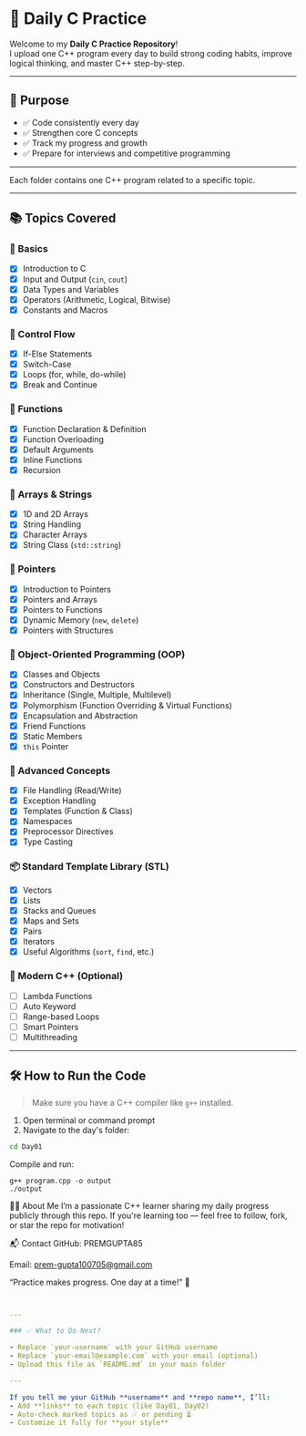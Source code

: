 # 🚀 Daily C Practice

Welcome to my **Daily C Practice Repository**!  
I upload one C++ program every day to build strong coding habits, improve logical thinking, and master C++ step-by-step.

---

## 🎯 Purpose

- ✅ Code consistently every day
- ✅ Strengthen core C concepts
- ✅ Track my progress and growth
- ✅ Prepare for interviews and competitive programming

---


Each folder contains one C++ program related to a specific topic.

---

## 📚 Topics Covered

### 🔰 Basics
- [x] Introduction to C
- [x] Input and Output (`cin`, `cout`)
- [x] Data Types and Variables
- [x] Operators (Arithmetic, Logical, Bitwise)
- [x] Constants and Macros

### 🔁 Control Flow
- [x] If-Else Statements
- [x] Switch-Case
- [x] Loops (for, while, do-while)
- [x] Break and Continue

### 🔄 Functions
- [x] Function Declaration & Definition
- [x] Function Overloading
- [x] Default Arguments
- [x] Inline Functions
- [x] Recursion

### 🧮 Arrays & Strings
- [x] 1D and 2D Arrays
- [x] String Handling
- [x] Character Arrays
- [x] String Class (`std::string`)

### 🧠 Pointers
- [x] Introduction to Pointers
- [x] Pointers and Arrays
- [x] Pointers to Functions
- [x] Dynamic Memory (`new`, `delete`)
- [x] Pointers with Structures

### 🧱 Object-Oriented Programming (OOP)
- [x] Classes and Objects
- [x] Constructors and Destructors
- [x] Inheritance (Single, Multiple, Multilevel)
- [x] Polymorphism (Function Overriding & Virtual Functions)
- [x] Encapsulation and Abstraction
- [x] Friend Functions
- [x] Static Members
- [x] `this` Pointer

### 🧰 Advanced Concepts
- [x] File Handling (Read/Write)
- [x] Exception Handling
- [x] Templates (Function & Class)
- [x] Namespaces
- [x] Preprocessor Directives
- [x] Type Casting

### 📦 Standard Template Library (STL)
- [x] Vectors
- [x] Lists
- [x] Stacks and Queues
- [x] Maps and Sets
- [x] Pairs
- [x] Iterators
- [x] Useful Algorithms (`sort`, `find`, etc.)

### 🔄 Modern C++ (Optional)
- [ ] Lambda Functions
- [ ] Auto Keyword
- [ ] Range-based Loops
- [ ] Smart Pointers
- [ ] Multithreading

---

## 🛠️ How to Run the Code

> Make sure you have a C++ compiler like `g++` installed.

1. Open terminal or command prompt  
2. Navigate to the day's folder:

```bash
cd Day01
```

Compile and run:
```
g++ program.cpp -o output
./output
```

🧑‍💻 About Me
I’m a passionate C++ learner sharing my daily progress publicly through this repo.
If you're learning too — feel free to follow, fork, or star the repo for motivation!

📬 Contact
GitHub: PREMGUPTA85

Email: prem-gupta100705@gmail.com

“Practice makes progress. One day at a time!” 🌱

```yaml


---

### ✅ What to Do Next?

- Replace `your-username` with your GitHub username  
- Replace `your-email@example.com` with your email (optional)  
- Upload this file as `README.md` in your main folder

---

If you tell me your GitHub **username** and **repo name**, I’ll:
- Add **links** to each topic (like Day01, Day02)
- Auto-check marked topics as ✅ or pending ⏳
- Customize it fully for **your style**
```
